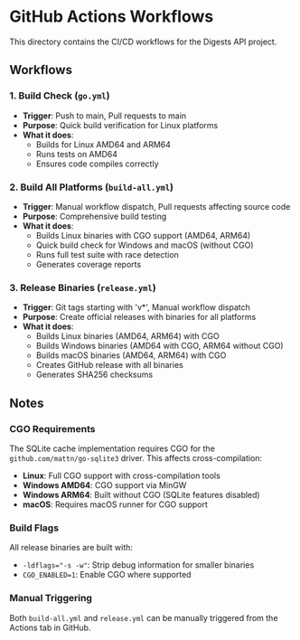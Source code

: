 # GitHub Actions Workflows

This directory contains the CI/CD workflows for the Digests API project.

## Workflows

### 1. Build Check (`go.yml`)
- **Trigger**: Push to main, Pull requests to main
- **Purpose**: Quick build verification for Linux platforms
- **What it does**:
  - Builds for Linux AMD64 and ARM64
  - Runs tests on AMD64
  - Ensures code compiles correctly

### 2. Build All Platforms (`build-all.yml`)
- **Trigger**: Manual workflow dispatch, Pull requests affecting source code
- **Purpose**: Comprehensive build testing
- **What it does**:
  - Builds Linux binaries with CGO support (AMD64, ARM64)
  - Quick build check for Windows and macOS (without CGO)
  - Runs full test suite with race detection
  - Generates coverage reports

### 3. Release Binaries (`release.yml`)
- **Trigger**: Git tags starting with 'v*', Manual workflow dispatch
- **Purpose**: Create official releases with binaries for all platforms
- **What it does**:
  - Builds Linux binaries (AMD64, ARM64) with CGO
  - Builds Windows binaries (AMD64 with CGO, ARM64 without CGO)
  - Builds macOS binaries (AMD64, ARM64) with CGO
  - Creates GitHub release with all binaries
  - Generates SHA256 checksums

## Notes

### CGO Requirements
The SQLite cache implementation requires CGO for the `github.com/mattn/go-sqlite3` driver. This affects cross-compilation:

- **Linux**: Full CGO support with cross-compilation tools
- **Windows AMD64**: CGO support via MinGW
- **Windows ARM64**: Built without CGO (SQLite features disabled)
- **macOS**: Requires macOS runner for CGO support

### Build Flags
All release binaries are built with:
- `-ldflags="-s -w"`: Strip debug information for smaller binaries
- `CGO_ENABLED=1`: Enable CGO where supported

### Manual Triggering
Both `build-all.yml` and `release.yml` can be manually triggered from the Actions tab in GitHub.